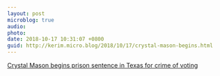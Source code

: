 ```yaml
---
layout: post
microblog: true
audio: 
photo: 
date: 2018-10-17 10:31:07 +0800
guid: http://kerim.micro.blog/2018/10/17/crystal-mason-begins.html
---
```

[Crystal Mason begins prison sentence in Texas for crime of voting](https://www.theguardian.com/us-news/2018/sep/28/crystal-mason-begins-prison-sentence-in-texas-for-of-voting?fbclid=IwAR35QKq3729S3jbwDt4ahp7_sNW-qkMO5s14CyuXrkFBrh0kO4OHOaUa5yI)
